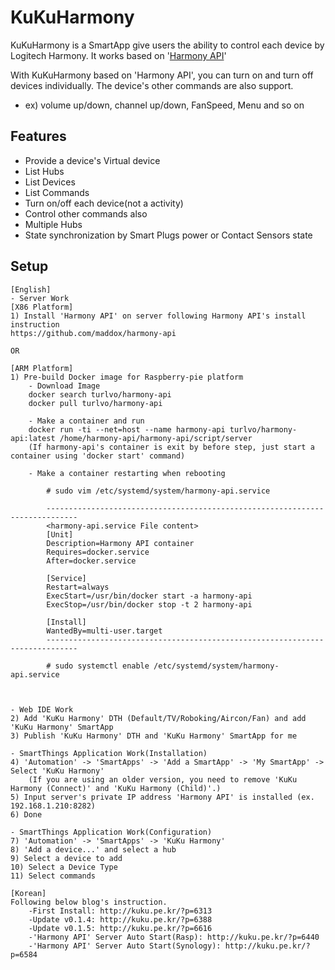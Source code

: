 # KuKuHarmony

KuKuHarmony is a SmartApp give users the ability to control each device by Logitech Harmony.
It works based on '[Harmony API](https://github.com/maddox/harmony-api)'

With KuKuHarmony based on 'Harmony API', you can turn on and turn off devices individually.
The device's other commands are also support. 
- ex) volume up/down, channel up/down, FanSpeed, Menu and so on


## Features

* Provide a device's Virtual device
* List Hubs
* List Devices
* List Commands
* Turn on/off each device(not a activity)
* Control other commands also
* Multiple Hubs
* State synchronization by Smart Plugs power or Contact Sensors state

## Setup
    [English]
    - Server Work
    [X86 Platform]
    1) Install 'Harmony API' on server following Harmony API's install instruction
    https://github.com/maddox/harmony-api
    
    OR
    
    [ARM Platform]
    1) Pre-build Docker image for Raspberry-pie platform
        - Download Image
        docker search turlvo/harmony-api
        docker pull turlvo/harmony-api
        
        - Make a container and run
        docker run -ti --net=host --name harmony-api turlvo/harmony-api:latest /home/harmony-api/harmony-api/script/server        
        (If harmony-api's container is exit by before step, just start a container using 'docker start' command)
   
        - Make a container restarting when rebooting
        
            # sudo vim /etc/systemd/system/harmony-api.service
            
            -----------------------------------------------------------------------------
            <harmony-api.service File content>
            [Unit]
            Description=Harmony API container
            Requires=docker.service
            After=docker.service

            [Service]
            Restart=always
            ExecStart=/usr/bin/docker start -a harmony-api
            ExecStop=/usr/bin/docker stop -t 2 harmony-api

            [Install]
            WantedBy=multi-user.target
            -----------------------------------------------------------------------------
            
            # sudo systemctl enable /etc/systemd/system/harmony-api.service
        
        
    
    - Web IDE Work
    2) Add 'KuKu Harmony' DTH (Default/TV/Roboking/Aircon/Fan) and add 'KuKu Harmony' SmartApp
    3) Publish 'KuKu Harmony' DTH and 'KuKu Harmony' SmartApp for me
        
    - SmartThings Application Work(Installation)    
    4) 'Automation' -> 'SmartApps' -> 'Add a SmartApp' -> 'My SmartApp' -> Select 'KuKu Harmony'
        (If you are using an older version, you need to remove 'KuKu Harmony (Connect)' and 'KuKu Harmony (Child)'.)
    5) Input server's private IP address 'Harmony API' is installed (ex. 192.168.1.210:8282)    
    6) Done    
    
    - SmartThings Application Work(Configuration)
    7) 'Automation' -> 'SmartApps' -> 'KuKu Harmony'
    8) 'Add a device...' and select a hub
    9) Select a device to add
    10) Select a Device Type
    11) Select commands
        
    [Korean]
    Following below blog's instruction.
        -First Install: http://kuku.pe.kr/?p=6313
        -Update v0.1.4: http://kuku.pe.kr/?p=6388
        -Update v0.1.5: http://kuku.pe.kr/?p=6616
        -'Harmony API' Server Auto Start(Rasp): http://kuku.pe.kr/?p=6440
        -'Harmony API' Server Auto Start(Synology): http://kuku.pe.kr/?p=6584
    
   
